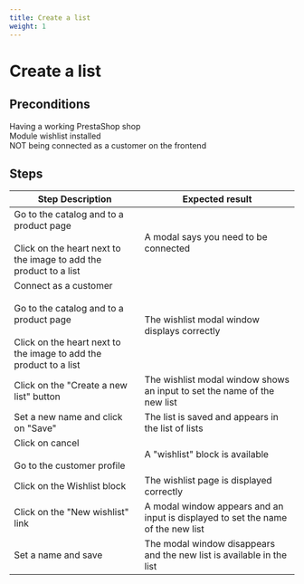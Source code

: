 ```yaml
---
title: Create a list
weight: 1
---
```


# Create a list

## Preconditions

Having a working PrestaShop shop<br />
Module wishlist installed<br />
NOT being connected as a customer on the frontend
## Steps
| Step Description | Expected result |
| ----- | ----- |
| Go to the catalog and to a product page<br /><br>Click on the heart next to the image to add the product to a list | A modal says you need to be connected |
| Connect as a customer<br /><br>Go to the catalog and to a product page<br /><br>Click on the heart next to the image to add the product to a list | The wishlist modal window displays correctly |
| Click on the "Create a new list" button | The wishlist modal window shows an input to set the name of the new list |
| Set a new name and click on "Save" | The list is saved and appears in the list of lists |
| Click on cancel<br /><br>Go to the customer profile | A "wishlist" block is available |
| Click on the Wishlist block | The wishlist page is displayed correctly |
| Click on the "New wishlist" link | A modal window appears and an input is displayed to set the name of the new list |
| Set a name and save | The modal window disappears and the new list is available in the list |
